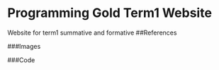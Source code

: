 # Programming Gold Term1 Website
Website for term1 summative and formative
##References

###Images

###Code
